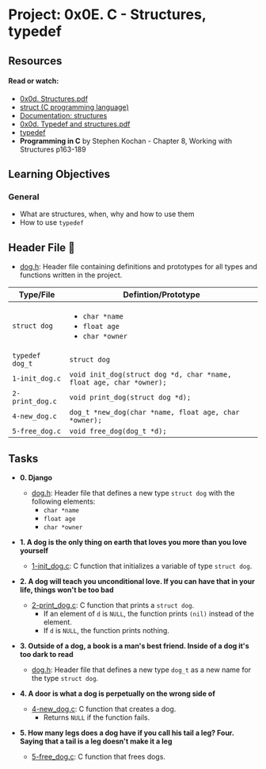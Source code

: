 # Project: 0x0E. C - Structures, typedef

## Resources

#### Read or watch:

* [0x0d. Structures.pdf](https://s3.amazonaws.com/alx-intranet.hbtn.io/uploads/misc/2021/1/6eb80c79c99f6125450a0dc11b300d46238d1a5a.pdf?X-Amz-Algorithm=AWS4-HMAC-SHA256&X-Amz-Credential=AKIARDDGGGOUSBVO6H7D%2F20240412%2Fus-east-1%2Fs3%2Faws4_request&X-Amz-Date=20240412T211021Z&X-Amz-Expires=86400&X-Amz-SignedHeaders=host&X-Amz-Signature=00676b49b3559f7d3a5127a5d310a8b384dbeccb8f49f6dd9b6337eeea888a7c)
* [struct (C programming language)](https://en.wikipedia.org/wiki/Struct_(C_programming_language))
* [Documentation: structures](https://github.com/alx-tools/Betty/wiki/Documentation:-Data-structures)
* [0x0d. Typedef and structures.pdf](https://s3.amazonaws.com/alx-intranet.hbtn.io/uploads/misc/2021/1/c8ff3e6f7202be7fa489a584e41d005504a07c23.pdf?X-Amz-Algorithm=AWS4-HMAC-SHA256&X-Amz-Credential=AKIARDDGGGOUSBVO6H7D%2F20240412%2Fus-east-1%2Fs3%2Faws4_request&X-Amz-Date=20240412T211108Z&X-Amz-Expires=86400&X-Amz-SignedHeaders=host&X-Amz-Signature=8e42ebe947086ead5605667bf2c4a6437be8fc2a83ff4c06b2ddd1199cecac02)
* [typedef](https://publications.gbdirect.co.uk//c_book/chapter8/typedef.html)
* **Programming in C** by Stephen Kochan - Chapter 8, Working with Structures p163-189
## Learning Objectives

### General

* What are structures, when, why and how to use them
* How to use <code>typedef</code>

## Header File :file_folder:

* [dog.h](./dog.h): Header file containing definitions and prototypes for all types
  and functions written in the project.

| Type/File       | Defintion/Prototype                                                      |
|-----------------|--------------------------------------------------------------------------|
| `struct dog`    | <ul><li>`char *name`</li><li>`float age`</li><li>`char *owner`</li></ul> |
| `typedef dog_t` | `struct dog`                                                             |
| `1-init_dog.c`  | `void init_dog(struct dog *d, char *name, float age, char *owner);`      |
| `2-print_dog.c` | `void print_dog(struct dog *d);`                                         |
| `4-new_dog.c`   | `dog_t *new_dog(char *name, float age, char *owner);`                    |
| `5-free_dog.c`  | `void free_dog(dog_t *d);`                                               |

## Tasks

* **0. Django**
    * [dog.h](./dog.h): Header file that defines a new type `struct dog` with the
      following elements:
        * `char *name`
        * `float age`
        * `char *owner`

* **1. A dog is the only thing on earth that loves you more than you love yourself**
    * [1-init_dog.c](./1-init_dog.c): C function that initializes a variable of type `struct dog`.

* **2. A dog will teach you unconditional love. If you can have that in your life, things won't be too bad**
    * [2-print_dog.c](./2-print_dog.c): C function that prints a `struct dog`.
        * If an element of `d` is `NULL`, the function prints `(nil)` instead of the element.
        * If `d` is `NULL`, the function prints nothing.

* **3. Outside of a dog, a book is a man's best friend. Inside of a dog it's too dark to read**
    * [dog.h](./dog.h): Header file that defines a new type `dog_t` as a new name for the
      type `struct dog`.

* **4. A door is what a dog is perpetually on the wrong side of**
    * [4-new_dog.c](./4-new_dog.c): C function that creates a dog.
        * Returns `NULL` if the function fails.

* **5. How many legs does a dog have if you call his tail a leg? Four. Saying that a tail is a leg doesn't make it a leg**
    * [5-free_dog.c](./5-free_dog.c): C function that frees dogs.
